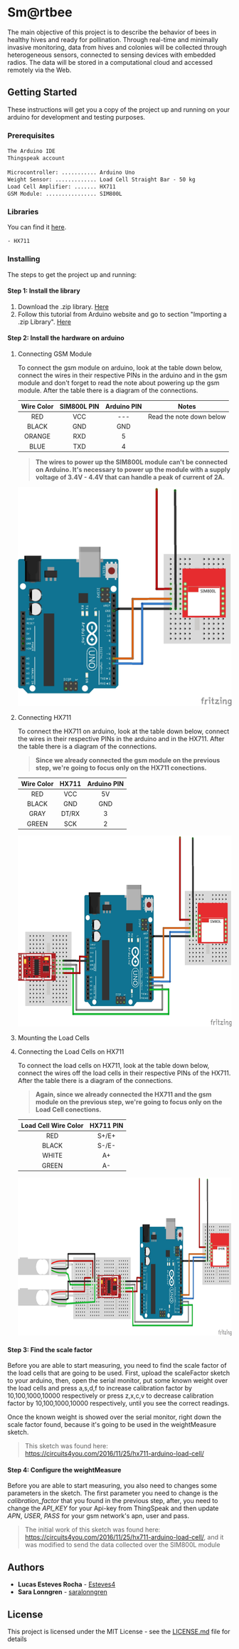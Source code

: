 # Sm@rtbee
The main objective of this project is to describe the behavior of bees in healthy hives and ready for pollination. Through real-time and minimally invasive monitoring, data from hives and colonies will be collected through heterogeneous sensors, connected to sensing devices with embedded radios. The data will be stored in a computational cloud and accessed remotely via the Web.

## Getting Started

These instructions will get you a copy of the project up and running on your arduino for development and testing purposes.

### Prerequisites

```
The Arduino IDE
Thingspeak account

Microcontroller: ........... Arduino Uno
Weight Sensor: ............. Load Cell Straight Bar - 50 kg
Load Cell Amplifier: ....... HX711
GSM Module: ................ SIM800L
```

### Libraries

You can find it [here](Bibliotecas).
```
- HX711
```

### Installing

The steps to get the project up and running:

#### Step 1: Install the library

   1. Download the .zip library. [Here](Bibliotecas)
   2. Follow this tutorial from Arduino website and go to section "Importing a .zip Library". [Here](https://www.arduino.cc/en/Guide/Libraries)

#### Step 2: Install the hardware on arduino

   1. Connecting GSM Module
   
         To connect the gsm module on arduino, look at the table down below, connect the wires in their respective PINs in the arduino and in the gsm module and don't forget to read the note about powering up the gsm module. After the table there is a diagram of the connections.
   
      | Wire Color  | SIM800L PIN | Arduino PIN | Notes |
      | :-------------: | :-------------: | :-------------: | :-------------: |
      | RED  | VCC | --- | Read the note down below |
      | BLACK  | GND  | GND  |
      | ORANGE  | RXD  | 5 |
      | BLUE  | TXD | 4  |
      
      >**The wires to power up the SIM800L module can't be connected on Arduino. 
      >It's necessary to power up the module with a supply voltage of 3.4V - 4.4V that can handle a peak of current of 2A.**

      <p align="center">
         <img width="500" height="492" src="img/Scale_1.jpg">
      </p>
   
 
   2. Connecting HX711
      
      To connect the HX711 on arduino, look at the table down below, connect the wires in their respective PINs in the arduino and in the HX711. After the table there is a diagram of the connections.
         
      >**Since we already connected the gsm module on the previous step, we're going to focus only on the HX711 conections.**


      | Wire Color  | HX711 | Arduino PIN| 
      | :-------------: | :-------------:|:-------------:|
      | RED  | VCC | 5V |
      | BLACK  | GND  | GND  |
      | GRAY  | DT/RX  | 3 |
      | GREEN  | SCK | 2  |
   
      <p align="center">
         <img width="600" height="429" src="img/Scale_2.jpg">
      </p>

   3. Mounting the Load Cells
   4. Connecting the Load Cells on HX711
   
      To connect the load cells on HX711, look at the table down below, connect the wires off the load cells in their respective PINs of the HX711. After the table there is a diagram of the connections.
      >**Again, since we already connected the HX711 and the gsm module on the previous step, 
       we're going to focus only on the Load Cell conections.**
       
      | Load Cell Wire Color  | HX711 PIN | 
      | :-------------: | :-------------: | 
      | RED  | S+/E+ | 
      | BLACK  | S-/E-  | 
      | WHITE  | A+  | 
      | GREEN  | A- |

 
      <p align="center">
         <img width="800" height="356" src="img/Scale_3.jpg">
      </p>
      
#### Step 3: Find the scale factor

Before you are able to start measuring, you need to find the scale factor of the load cells that are going to be used. First, upload the scaleFactor sketch to your arduino, then, open the serial monitor, put some known weight over the load cells and press a,s,d,f to increase calibration factor by 10,100,1000,10000 respectively or press z,x,c,v to decrease calibration factor by 10,100,1000,10000 respectively, until you see the correct readings.

Once the known weight is showed over the serial monitor, right down the scale factor found, because it's going to be used in the weightMeasure sketch.

>This sketch was found here: https://circuits4you.com/2016/11/25/hx711-arduino-load-cell/

#### Step 4: Configure the weightMeasure

Before you are able to start measuring, you also need to changes some parameters in the sketch. The first parameter you need to change is the *calibration_factor* that you found in the previous step, after, you need to change the *API_KEY* for your Api-key from ThingSpeak and then update *APN*, *USER*, *PASS* for your gsm network's apn, user and pass.

>The initial work of this sketch was found here: https://circuits4you.com/2016/11/25/hx711-arduino-load-cell/, and it was modified to send the data collected over the SIM800L module

## Authors

* **Lucas Esteves Rocha** - [Esteves4](https://github.com/Esteves4)
* **Sara Lonngren**  - [saralonngren](https://github.com/saralonngren)

## License

This project is licensed under the MIT License - see the [LICENSE.md](../LICENSE) file for details
